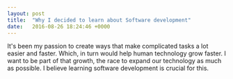 ```yaml
---
layout: post
title:  "Why I decided to learn about Software development"
date:   2016-08-26 18:24:46 +0000
---
```



It's been my passion to create ways that make complicated tasks a lot easier and faster. Which, in turn would help human technology grow faster. I want to be part of that growth, the race to expand our technology as much as possible. I believe learning software development is crucial for this.
